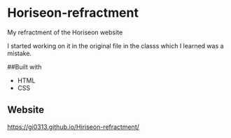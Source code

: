 # Horiseon-refractment

My refractment of the Horiseon website

I started working on it in the original file in the classs which I learned was a mistake. 

##Built with
* HTML
* CSS

## Website 

https://gi0313.github.io/Hiriseon-refractment/
